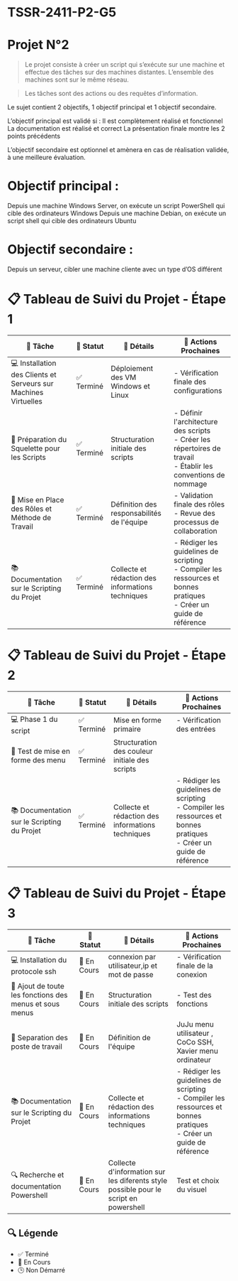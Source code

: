 # TSSR-2411-P2-G5

# Projet N°2

>Le projet consiste à créer un script qui s’exécute sur une machine et effectue des tâches sur des machines distantes.
>L’ensemble des machines sont sur le même réseau.

>Les tâches sont des actions ou des requêtes d’information.

Le sujet contient 2 objectifs, 1 objectif principal et 1 objectif secondaire.

L’objectif principal est validé si :
Il est complètement réalisé et fonctionnel
La documentation est réalisé et correct
La présentation finale montre les 2 points précédents

L’objectif secondaire est optionnel et amènera en cas de réalisation validée, à une meilleure évaluation.


# Objectif principal :
Depuis une machine Windows Server, on exécute un script PowerShell qui cible des ordinateurs Windows
Depuis une machine Debian, on exécute un script shell qui cible des ordinateurs Ubuntu

# Objectif secondaire :
Depuis un serveur, cibler une machine cliente avec un type d’OS différent

# 📋 Tableau de Suivi du Projet - Étape 1

| 🎯 Tâche | 🚦 Statut | 📝 Détails | 🔧 Actions Prochaines |
|----------|-----------|------------|----------------------|
| 💻 Installation des Clients et Serveurs sur Machines Virtuelles | ✅ Terminé | Déploiement des VM Windows et Linux | - Vérification finale des configurations |
| 📜 Préparation du Squelette pour les Scripts | ✅ Terminé | Structuration initiale des scripts | - Définir l'architecture des scripts<br>- Créer les répertoires de travail<br>- Établir les conventions de nommage |
| 🤝 Mise en Place des Rôles et Méthode de Travail | ✅ Terminé | Définition des responsabilités de l'équipe | - Validation finale des rôles<br>- Revue des processus de collaboration |
| 📚 Documentation sur le Scripting du Projet | ✅  Terminé| Collecte et rédaction des informations techniques | - Rédiger les guidelines de scripting<br>- Compiler les ressources et bonnes pratiques<br>- Créer un guide de référence |

# 📋 Tableau de Suivi du Projet - Étape 2

| 🎯 Tâche | 🚦 Statut | 📝 Détails | 🔧 Actions Prochaines |
|----------|-----------|------------|----------------------|
| 💻 Phase 1 du script | ✅ Terminé | Mise en forme primaire | - Vérification des entrées |
| 📜 Test de mise en forme des menu | ✅ Terminé | Structuration des couleur initiale des scripts |  |
| 📚 Documentation sur le Scripting du Projet | ✅ Terminé | Collecte et rédaction des informations techniques | - Rédiger les guidelines de scripting<br>- Compiler les ressources et bonnes pratiques<br>- Créer un guide de référence |

# 📋 Tableau de Suivi du Projet - Étape 3
| 🎯 Tâche | 🚦 Statut | 📝 Détails | 🔧 Actions Prochaines |
|----------|-----------|------------|----------------------|
| 💻 Installation du protocole ssh | 🔄 En Cours | connexion par utilisateur,ip et mot de passe | - Vérification finale de la conexion |
| 📜 Ajout de toute les fonctions des menus et sous menus | 🔄 En Cours | Structuration initiale des scripts | - Test des fonctions  |
| 🤝 Separation des poste de travail | 🔄 En Cours | Définition de l'équipe | JuJu menu utilisateur , CoCo SSH, Xavier menu ordinateur |
| 📚 Documentation sur le Scripting du Projet | 🔄 En Cours |Collecte et rédaction des informations techniques | - Rédiger les guidelines de scripting<br>- Compiler les ressources et bonnes pratiques<br>- Créer un guide de référence |
| 🔍 Recherche et documentation Powershell | 🔄 En Cours | Collecte d'information sur les diferents style possible pour le script en powershell | Test et choix du visuel

## 🔍 Légende
- ✅ Terminé
- 🔄 En Cours
- 🕒 Non Démarré

